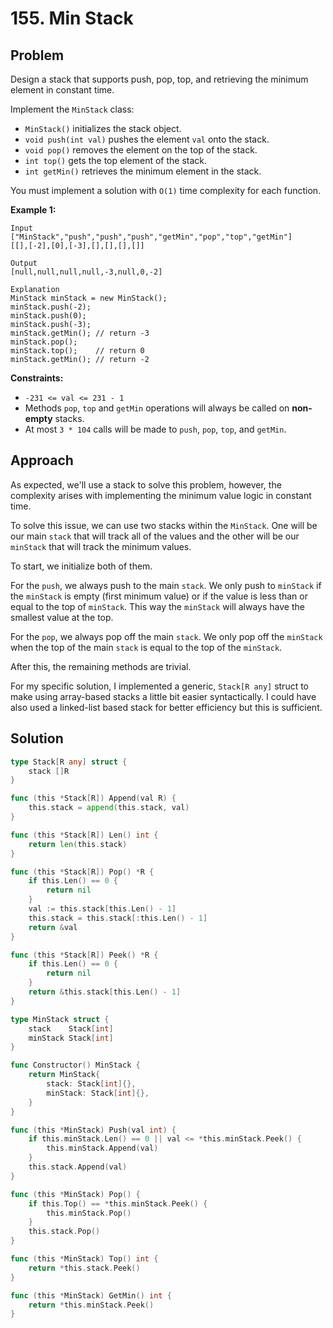 # 155. Min Stack

## Problem

Design a stack that supports push, pop, top, and retrieving the minimum element in constant time.

Implement the `MinStack` class:

- `MinStack()` initializes the stack object.
- `void push(int val)` pushes the element `val` onto the stack.
- `void pop()` removes the element on the top of the stack.
- `int top()` gets the top element of the stack.
- `int getMin()` retrieves the minimum element in the stack.

You must implement a solution with `O(1)` time complexity for each function.

**Example 1:**

```
Input
["MinStack","push","push","push","getMin","pop","top","getMin"]
[[],[-2],[0],[-3],[],[],[],[]]

Output
[null,null,null,null,-3,null,0,-2]

Explanation
MinStack minStack = new MinStack();
minStack.push(-2);
minStack.push(0);
minStack.push(-3);
minStack.getMin(); // return -3
minStack.pop();
minStack.top();    // return 0
minStack.getMin(); // return -2

```

**Constraints:**

- `-231 <= val <= 231 - 1`
- Methods `pop`, `top` and `getMin` operations will always be called on **non-empty** stacks.
- At most `3 * 104` calls will be made to `push`, `pop`, `top`, and `getMin`.

## Approach
As expected, we'll use a stack to solve this problem, however, the complexity arises with implementing the minimum value logic in constant time.

To solve this issue, we can use two stacks within the `MinStack`. One will be our main `stack` that will track all of the values and the other will be our `minStack` that will track the minimum values.

To start, we initialize both of them. 

For the `push`, we always push to the main `stack`. We only push to `minStack` if the `minStack` is empty (first minimum value) or if the value is less than or equal to the top of `minStack`. This way the `minStack` will always have the smallest value at the top.

For the `pop`, we always pop off the main `stack`. We only pop off the `minStack` when the top of the main `stack` is equal to the top of the `minStack`.

After this, the remaining methods are trivial.

For my specific solution, I implemented a generic, `Stack[R any]` struct to make using array-based stacks a little bit easier syntactically. I could have also used a linked-list based stack for better efficiency but this is sufficient.

## Solution

```go
type Stack[R any] struct {
	stack []R
}

func (this *Stack[R]) Append(val R) {
	this.stack = append(this.stack, val)
}

func (this *Stack[R]) Len() int {
	return len(this.stack)
}

func (this *Stack[R]) Pop() *R {
	if this.Len() == 0 {
		return nil
	}
	val := this.stack[this.Len() - 1]
	this.stack = this.stack[:this.Len() - 1]
	return &val
}

func (this *Stack[R]) Peek() *R {
	if this.Len() == 0 {
		return nil
	}
	return &this.stack[this.Len() - 1]
}

type MinStack struct {
	stack    Stack[int] 
	minStack Stack[int] 
}

func Constructor() MinStack {
	return MinStack{
		stack: Stack[int]{},
		minStack: Stack[int]{},
	}
}

func (this *MinStack) Push(val int) {
	if this.minStack.Len() == 0 || val <= *this.minStack.Peek() {
		this.minStack.Append(val)
	}
	this.stack.Append(val)
}

func (this *MinStack) Pop() {
	if this.Top() == *this.minStack.Peek() {
		this.minStack.Pop()
	}
	this.stack.Pop()
}

func (this *MinStack) Top() int {
	return *this.stack.Peek() 
}

func (this *MinStack) GetMin() int {
	return *this.minStack.Peek() 
}

```
